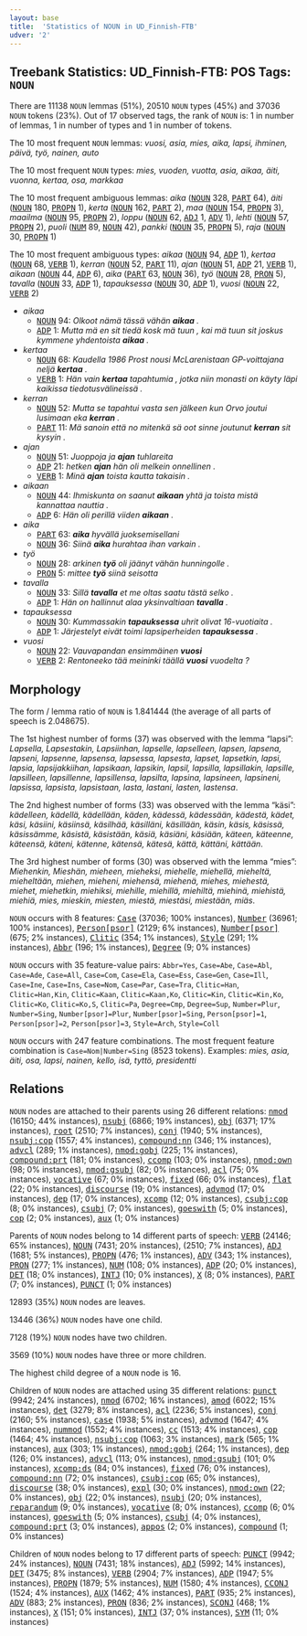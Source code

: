 ```yaml
---
layout: base
title:  'Statistics of NOUN in UD_Finnish-FTB'
udver: '2'
---
```


## Treebank Statistics: UD_Finnish-FTB: POS Tags: `NOUN`

There are 11138 `NOUN` lemmas (51%), 20510 `NOUN` types (45%) and 37036 `NOUN` tokens (23%).
Out of 17 observed tags, the rank of `NOUN` is: 1 in number of lemmas, 1 in number of types and 1 in number of tokens.

The 10 most frequent `NOUN` lemmas: <em>vuosi, asia, mies, aika, lapsi, ihminen, päivä, työ, nainen, auto</em>

The 10 most frequent `NOUN` types:  <em>mies, vuoden, vuotta, asia, aikaa, äiti, vuonna, kertaa, osa, markkaa</em>

The 10 most frequent ambiguous lemmas: <em>aika</em> (<tt><a href="fi_ftb-pos-NOUN.html">NOUN</a></tt> 328, <tt><a href="fi_ftb-pos-PART.html">PART</a></tt> 64), <em>äiti</em> (<tt><a href="fi_ftb-pos-NOUN.html">NOUN</a></tt> 180, <tt><a href="fi_ftb-pos-PROPN.html">PROPN</a></tt> 1), <em>kerta</em> (<tt><a href="fi_ftb-pos-NOUN.html">NOUN</a></tt> 162, <tt><a href="fi_ftb-pos-PART.html">PART</a></tt> 2), <em>maa</em> (<tt><a href="fi_ftb-pos-NOUN.html">NOUN</a></tt> 154, <tt><a href="fi_ftb-pos-PROPN.html">PROPN</a></tt> 3), <em>maailma</em> (<tt><a href="fi_ftb-pos-NOUN.html">NOUN</a></tt> 95, <tt><a href="fi_ftb-pos-PROPN.html">PROPN</a></tt> 2), <em>loppu</em> (<tt><a href="fi_ftb-pos-NOUN.html">NOUN</a></tt> 62, <tt><a href="fi_ftb-pos-ADJ.html">ADJ</a></tt> 1, <tt><a href="fi_ftb-pos-ADV.html">ADV</a></tt> 1), <em>lehti</em> (<tt><a href="fi_ftb-pos-NOUN.html">NOUN</a></tt> 57, <tt><a href="fi_ftb-pos-PROPN.html">PROPN</a></tt> 2), <em>puoli</em> (<tt><a href="fi_ftb-pos-NUM.html">NUM</a></tt> 89, <tt><a href="fi_ftb-pos-NOUN.html">NOUN</a></tt> 42), <em>pankki</em> (<tt><a href="fi_ftb-pos-NOUN.html">NOUN</a></tt> 35, <tt><a href="fi_ftb-pos-PROPN.html">PROPN</a></tt> 5), <em>raja</em> (<tt><a href="fi_ftb-pos-NOUN.html">NOUN</a></tt> 30, <tt><a href="fi_ftb-pos-PROPN.html">PROPN</a></tt> 1)

The 10 most frequent ambiguous types:  <em>aikaa</em> (<tt><a href="fi_ftb-pos-NOUN.html">NOUN</a></tt> 94, <tt><a href="fi_ftb-pos-ADP.html">ADP</a></tt> 1), <em>kertaa</em> (<tt><a href="fi_ftb-pos-NOUN.html">NOUN</a></tt> 68, <tt><a href="fi_ftb-pos-VERB.html">VERB</a></tt> 1), <em>kerran</em> (<tt><a href="fi_ftb-pos-NOUN.html">NOUN</a></tt> 52, <tt><a href="fi_ftb-pos-PART.html">PART</a></tt> 11), <em>ajan</em> (<tt><a href="fi_ftb-pos-NOUN.html">NOUN</a></tt> 51, <tt><a href="fi_ftb-pos-ADP.html">ADP</a></tt> 21, <tt><a href="fi_ftb-pos-VERB.html">VERB</a></tt> 1), <em>aikaan</em> (<tt><a href="fi_ftb-pos-NOUN.html">NOUN</a></tt> 44, <tt><a href="fi_ftb-pos-ADP.html">ADP</a></tt> 6), <em>aika</em> (<tt><a href="fi_ftb-pos-PART.html">PART</a></tt> 63, <tt><a href="fi_ftb-pos-NOUN.html">NOUN</a></tt> 36), <em>työ</em> (<tt><a href="fi_ftb-pos-NOUN.html">NOUN</a></tt> 28, <tt><a href="fi_ftb-pos-PRON.html">PRON</a></tt> 5), <em>tavalla</em> (<tt><a href="fi_ftb-pos-NOUN.html">NOUN</a></tt> 33, <tt><a href="fi_ftb-pos-ADP.html">ADP</a></tt> 1), <em>tapauksessa</em> (<tt><a href="fi_ftb-pos-NOUN.html">NOUN</a></tt> 30, <tt><a href="fi_ftb-pos-ADP.html">ADP</a></tt> 1), <em>vuosi</em> (<tt><a href="fi_ftb-pos-NOUN.html">NOUN</a></tt> 22, <tt><a href="fi_ftb-pos-VERB.html">VERB</a></tt> 2)


* <em>aikaa</em>
  * <tt><a href="fi_ftb-pos-NOUN.html">NOUN</a></tt> 94: <em>Olkoot nämä tässä vähän <b>aikaa</b> .</em>
  * <tt><a href="fi_ftb-pos-ADP.html">ADP</a></tt> 1: <em>Mutta mä en sit tiedä kosk mä tuun , kai mä tuun sit joskus kymmene yhdentoista <b>aikaa</b> .</em>
* <em>kertaa</em>
  * <tt><a href="fi_ftb-pos-NOUN.html">NOUN</a></tt> 68: <em>Kaudella 1986 Prost nousi McLarenistaan GP-voittajana neljä <b>kertaa</b> .</em>
  * <tt><a href="fi_ftb-pos-VERB.html">VERB</a></tt> 1: <em>Hän vain <b>kertaa</b> tapahtumia , jotka niin monasti on käyty läpi kaikissa tiedotusvälineissä .</em>
* <em>kerran</em>
  * <tt><a href="fi_ftb-pos-NOUN.html">NOUN</a></tt> 52: <em>Mutta se tapahtui vasta sen jälkeen kun Orvo joutui lusimaan eka <b>kerran</b> .</em>
  * <tt><a href="fi_ftb-pos-PART.html">PART</a></tt> 11: <em>Mä sanoin että no mitenkä sä oot sinne joutunut <b>kerran</b> sit kysyin .</em>
* <em>ajan</em>
  * <tt><a href="fi_ftb-pos-NOUN.html">NOUN</a></tt> 51: <em>Juoppoja ja <b>ajan</b> tuhlareita</em>
  * <tt><a href="fi_ftb-pos-ADP.html">ADP</a></tt> 21: <em>hetken <b>ajan</b> hän oli melkein onnellinen .</em>
  * <tt><a href="fi_ftb-pos-VERB.html">VERB</a></tt> 1: <em>Minä <b>ajan</b> toista kautta takaisin .</em>
* <em>aikaan</em>
  * <tt><a href="fi_ftb-pos-NOUN.html">NOUN</a></tt> 44: <em>Ihmiskunta on saanut <b>aikaan</b> yhtä ja toista mistä kannattaa nauttia .</em>
  * <tt><a href="fi_ftb-pos-ADP.html">ADP</a></tt> 6: <em>Hän oli perillä viiden <b>aikaan</b> .</em>
* <em>aika</em>
  * <tt><a href="fi_ftb-pos-PART.html">PART</a></tt> 63: <em><b>aika</b> hyvällä juoksemisellani</em>
  * <tt><a href="fi_ftb-pos-NOUN.html">NOUN</a></tt> 36: <em>Siinä <b>aika</b> hurahtaa ihan varkain .</em>
* <em>työ</em>
  * <tt><a href="fi_ftb-pos-NOUN.html">NOUN</a></tt> 28: <em>arkinen <b>työ</b> oli jäänyt vähän hunningolle .</em>
  * <tt><a href="fi_ftb-pos-PRON.html">PRON</a></tt> 5: <em>mittee <b>työ</b> siinä seisotta</em>
* <em>tavalla</em>
  * <tt><a href="fi_ftb-pos-NOUN.html">NOUN</a></tt> 33: <em>Sillä <b>tavalla</b> et me oltas saatu tästä selko .</em>
  * <tt><a href="fi_ftb-pos-ADP.html">ADP</a></tt> 1: <em>Hän on hallinnut alaa yksinvaltiaan <b>tavalla</b> .</em>
* <em>tapauksessa</em>
  * <tt><a href="fi_ftb-pos-NOUN.html">NOUN</a></tt> 30: <em>Kummassakin <b>tapauksessa</b> uhrit olivat 16-vuotiaita .</em>
  * <tt><a href="fi_ftb-pos-ADP.html">ADP</a></tt> 1: <em>Järjestelyt eivät toimi lapsiperheiden <b>tapauksessa</b> .</em>
* <em>vuosi</em>
  * <tt><a href="fi_ftb-pos-NOUN.html">NOUN</a></tt> 22: <em>Vauvapandan ensimmäinen <b>vuosi</b></em>
  * <tt><a href="fi_ftb-pos-VERB.html">VERB</a></tt> 2: <em>Rentoneeko tää meininki täällä <b>vuosi</b> vuodelta ?</em>

## Morphology

The form / lemma ratio of `NOUN` is 1.841444 (the average of all parts of speech is 2.048675).

The 1st highest number of forms (37) was observed with the lemma “lapsi”: <em>Lapsella, Lapsestakin, Lapsiinhan, lapselle, lapselleen, lapsen, lapsena, lapseni, lapsenne, lapsensa, lapsessa, lapsesta, lapset, lapsetkin, lapsi, lapsia, lapsijakkiihan, lapsikaan, lapsikin, lapsil, lapsilla, lapsillakin, lapsille, lapsilleen, lapsillenne, lapsillensa, lapsilta, lapsina, lapsineen, lapsineni, lapsissa, lapsista, lapsistaan, lasta, lastani, lasten, lastensa</em>.

The 2nd highest number of forms (33) was observed with the lemma “käsi”: <em>kädelleen, kädellä, kädellään, käden, kädessä, kädessään, kädestä, kädet, käsi, käsiini, käsiinsä, käsilhää, käsilläni, käsillään, käsin, käsis, käsissä, käsissämme, käsistä, käsistään, käsiä, käsiäni, käsiään, käteen, käteenne, käteensä, käteni, kätenne, kätensä, kätesä, kättä, kättäni, kättään</em>.

The 3rd highest number of forms (30) was observed with the lemma “mies”: <em>Miehenkin, Mieshän, mieheen, mieheksi, miehelle, miehellä, mieheltä, mieheltään, miehen, mieheni, miehensä, miehenä, miehes, miehestä, miehet, miehetkin, miehiksi, miehille, miehillä, miehiltä, miehinä, miehistä, miehiä, mies, mieskin, miesten, miestä, miestäsi, miestään, miäs</em>.

`NOUN` occurs with 8 features: <tt><a href="fi_ftb-feat-Case.html">Case</a></tt> (37036; 100% instances), <tt><a href="fi_ftb-feat-Number.html">Number</a></tt> (36961; 100% instances), <tt><a href="fi_ftb-feat-Person-psor.html">Person[psor]</a></tt> (2129; 6% instances), <tt><a href="fi_ftb-feat-Number-psor.html">Number[psor]</a></tt> (675; 2% instances), <tt><a href="fi_ftb-feat-Clitic.html">Clitic</a></tt> (354; 1% instances), <tt><a href="fi_ftb-feat-Style.html">Style</a></tt> (291; 1% instances), <tt><a href="fi_ftb-feat-Abbr.html">Abbr</a></tt> (196; 1% instances), <tt><a href="fi_ftb-feat-Degree.html">Degree</a></tt> (9; 0% instances)

`NOUN` occurs with 35 feature-value pairs: `Abbr=Yes`, `Case=Abe`, `Case=Abl`, `Case=Ade`, `Case=All`, `Case=Com`, `Case=Ela`, `Case=Ess`, `Case=Gen`, `Case=Ill`, `Case=Ine`, `Case=Ins`, `Case=Nom`, `Case=Par`, `Case=Tra`, `Clitic=Han`, `Clitic=Han,Kin`, `Clitic=Kaan`, `Clitic=Kaan,Ko`, `Clitic=Kin`, `Clitic=Kin,Ko`, `Clitic=Ko`, `Clitic=Ko,S`, `Clitic=Pa`, `Degree=Cmp`, `Degree=Sup`, `Number=Plur`, `Number=Sing`, `Number[psor]=Plur`, `Number[psor]=Sing`, `Person[psor]=1`, `Person[psor]=2`, `Person[psor]=3`, `Style=Arch`, `Style=Coll`

`NOUN` occurs with 247 feature combinations.
The most frequent feature combination is `Case=Nom|Number=Sing` (8523 tokens).
Examples: <em>mies, asia, äiti, osa, lapsi, nainen, kello, isä, tyttö, presidentti</em>


## Relations

`NOUN` nodes are attached to their parents using 26 different relations: <tt><a href="fi_ftb-dep-nmod.html">nmod</a></tt> (16150; 44% instances), <tt><a href="fi_ftb-dep-nsubj.html">nsubj</a></tt> (6866; 19% instances), <tt><a href="fi_ftb-dep-obj.html">obj</a></tt> (6371; 17% instances), <tt><a href="fi_ftb-dep-root.html">root</a></tt> (2510; 7% instances), <tt><a href="fi_ftb-dep-conj.html">conj</a></tt> (1940; 5% instances), <tt><a href="fi_ftb-dep-nsubj-cop.html">nsubj:cop</a></tt> (1557; 4% instances), <tt><a href="fi_ftb-dep-compound-nn.html">compound:nn</a></tt> (346; 1% instances), <tt><a href="fi_ftb-dep-advcl.html">advcl</a></tt> (289; 1% instances), <tt><a href="fi_ftb-dep-nmod-gobj.html">nmod:gobj</a></tt> (225; 1% instances), <tt><a href="fi_ftb-dep-compound-prt.html">compound:prt</a></tt> (181; 0% instances), <tt><a href="fi_ftb-dep-ccomp.html">ccomp</a></tt> (103; 0% instances), <tt><a href="fi_ftb-dep-nmod-own.html">nmod:own</a></tt> (98; 0% instances), <tt><a href="fi_ftb-dep-nmod-gsubj.html">nmod:gsubj</a></tt> (82; 0% instances), <tt><a href="fi_ftb-dep-acl.html">acl</a></tt> (75; 0% instances), <tt><a href="fi_ftb-dep-vocative.html">vocative</a></tt> (67; 0% instances), <tt><a href="fi_ftb-dep-fixed.html">fixed</a></tt> (66; 0% instances), <tt><a href="fi_ftb-dep-flat.html">flat</a></tt> (22; 0% instances), <tt><a href="fi_ftb-dep-discourse.html">discourse</a></tt> (19; 0% instances), <tt><a href="fi_ftb-dep-advmod.html">advmod</a></tt> (17; 0% instances), <tt><a href="fi_ftb-dep-dep.html">dep</a></tt> (17; 0% instances), <tt><a href="fi_ftb-dep-xcomp.html">xcomp</a></tt> (12; 0% instances), <tt><a href="fi_ftb-dep-csubj-cop.html">csubj:cop</a></tt> (8; 0% instances), <tt><a href="fi_ftb-dep-csubj.html">csubj</a></tt> (7; 0% instances), <tt><a href="fi_ftb-dep-goeswith.html">goeswith</a></tt> (5; 0% instances), <tt><a href="fi_ftb-dep-cop.html">cop</a></tt> (2; 0% instances), <tt><a href="fi_ftb-dep-aux.html">aux</a></tt> (1; 0% instances)

Parents of `NOUN` nodes belong to 14 different parts of speech: <tt><a href="fi_ftb-pos-VERB.html">VERB</a></tt> (24146; 65% instances), <tt><a href="fi_ftb-pos-NOUN.html">NOUN</a></tt> (7431; 20% instances),  (2510; 7% instances), <tt><a href="fi_ftb-pos-ADJ.html">ADJ</a></tt> (1681; 5% instances), <tt><a href="fi_ftb-pos-PROPN.html">PROPN</a></tt> (476; 1% instances), <tt><a href="fi_ftb-pos-ADV.html">ADV</a></tt> (343; 1% instances), <tt><a href="fi_ftb-pos-PRON.html">PRON</a></tt> (277; 1% instances), <tt><a href="fi_ftb-pos-NUM.html">NUM</a></tt> (108; 0% instances), <tt><a href="fi_ftb-pos-ADP.html">ADP</a></tt> (20; 0% instances), <tt><a href="fi_ftb-pos-DET.html">DET</a></tt> (18; 0% instances), <tt><a href="fi_ftb-pos-INTJ.html">INTJ</a></tt> (10; 0% instances), <tt><a href="fi_ftb-pos-X.html">X</a></tt> (8; 0% instances), <tt><a href="fi_ftb-pos-PART.html">PART</a></tt> (7; 0% instances), <tt><a href="fi_ftb-pos-PUNCT.html">PUNCT</a></tt> (1; 0% instances)

12893 (35%) `NOUN` nodes are leaves.

13446 (36%) `NOUN` nodes have one child.

7128 (19%) `NOUN` nodes have two children.

3569 (10%) `NOUN` nodes have three or more children.

The highest child degree of a `NOUN` node is 16.

Children of `NOUN` nodes are attached using 35 different relations: <tt><a href="fi_ftb-dep-punct.html">punct</a></tt> (9942; 24% instances), <tt><a href="fi_ftb-dep-nmod.html">nmod</a></tt> (6702; 16% instances), <tt><a href="fi_ftb-dep-amod.html">amod</a></tt> (6022; 15% instances), <tt><a href="fi_ftb-dep-det.html">det</a></tt> (3279; 8% instances), <tt><a href="fi_ftb-dep-acl.html">acl</a></tt> (2236; 5% instances), <tt><a href="fi_ftb-dep-conj.html">conj</a></tt> (2160; 5% instances), <tt><a href="fi_ftb-dep-case.html">case</a></tt> (1938; 5% instances), <tt><a href="fi_ftb-dep-advmod.html">advmod</a></tt> (1647; 4% instances), <tt><a href="fi_ftb-dep-nummod.html">nummod</a></tt> (1552; 4% instances), <tt><a href="fi_ftb-dep-cc.html">cc</a></tt> (1513; 4% instances), <tt><a href="fi_ftb-dep-cop.html">cop</a></tt> (1464; 4% instances), <tt><a href="fi_ftb-dep-nsubj-cop.html">nsubj:cop</a></tt> (1063; 3% instances), <tt><a href="fi_ftb-dep-mark.html">mark</a></tt> (565; 1% instances), <tt><a href="fi_ftb-dep-aux.html">aux</a></tt> (303; 1% instances), <tt><a href="fi_ftb-dep-nmod-gobj.html">nmod:gobj</a></tt> (264; 1% instances), <tt><a href="fi_ftb-dep-dep.html">dep</a></tt> (126; 0% instances), <tt><a href="fi_ftb-dep-advcl.html">advcl</a></tt> (113; 0% instances), <tt><a href="fi_ftb-dep-nmod-gsubj.html">nmod:gsubj</a></tt> (101; 0% instances), <tt><a href="fi_ftb-dep-xcomp-ds.html">xcomp:ds</a></tt> (84; 0% instances), <tt><a href="fi_ftb-dep-fixed.html">fixed</a></tt> (76; 0% instances), <tt><a href="fi_ftb-dep-compound-nn.html">compound:nn</a></tt> (72; 0% instances), <tt><a href="fi_ftb-dep-csubj-cop.html">csubj:cop</a></tt> (65; 0% instances), <tt><a href="fi_ftb-dep-discourse.html">discourse</a></tt> (38; 0% instances), <tt><a href="fi_ftb-dep-expl.html">expl</a></tt> (30; 0% instances), <tt><a href="fi_ftb-dep-nmod-own.html">nmod:own</a></tt> (22; 0% instances), <tt><a href="fi_ftb-dep-obj.html">obj</a></tt> (22; 0% instances), <tt><a href="fi_ftb-dep-nsubj.html">nsubj</a></tt> (20; 0% instances), <tt><a href="fi_ftb-dep-reparandum.html">reparandum</a></tt> (9; 0% instances), <tt><a href="fi_ftb-dep-vocative.html">vocative</a></tt> (8; 0% instances), <tt><a href="fi_ftb-dep-ccomp.html">ccomp</a></tt> (6; 0% instances), <tt><a href="fi_ftb-dep-goeswith.html">goeswith</a></tt> (5; 0% instances), <tt><a href="fi_ftb-dep-csubj.html">csubj</a></tt> (4; 0% instances), <tt><a href="fi_ftb-dep-compound-prt.html">compound:prt</a></tt> (3; 0% instances), <tt><a href="fi_ftb-dep-appos.html">appos</a></tt> (2; 0% instances), <tt><a href="fi_ftb-dep-compound.html">compound</a></tt> (1; 0% instances)

Children of `NOUN` nodes belong to 17 different parts of speech: <tt><a href="fi_ftb-pos-PUNCT.html">PUNCT</a></tt> (9942; 24% instances), <tt><a href="fi_ftb-pos-NOUN.html">NOUN</a></tt> (7431; 18% instances), <tt><a href="fi_ftb-pos-ADJ.html">ADJ</a></tt> (5992; 14% instances), <tt><a href="fi_ftb-pos-DET.html">DET</a></tt> (3475; 8% instances), <tt><a href="fi_ftb-pos-VERB.html">VERB</a></tt> (2904; 7% instances), <tt><a href="fi_ftb-pos-ADP.html">ADP</a></tt> (1947; 5% instances), <tt><a href="fi_ftb-pos-PROPN.html">PROPN</a></tt> (1879; 5% instances), <tt><a href="fi_ftb-pos-NUM.html">NUM</a></tt> (1580; 4% instances), <tt><a href="fi_ftb-pos-CCONJ.html">CCONJ</a></tt> (1524; 4% instances), <tt><a href="fi_ftb-pos-AUX.html">AUX</a></tt> (1462; 4% instances), <tt><a href="fi_ftb-pos-PART.html">PART</a></tt> (935; 2% instances), <tt><a href="fi_ftb-pos-ADV.html">ADV</a></tt> (883; 2% instances), <tt><a href="fi_ftb-pos-PRON.html">PRON</a></tt> (836; 2% instances), <tt><a href="fi_ftb-pos-SCONJ.html">SCONJ</a></tt> (468; 1% instances), <tt><a href="fi_ftb-pos-X.html">X</a></tt> (151; 0% instances), <tt><a href="fi_ftb-pos-INTJ.html">INTJ</a></tt> (37; 0% instances), <tt><a href="fi_ftb-pos-SYM.html">SYM</a></tt> (11; 0% instances)

